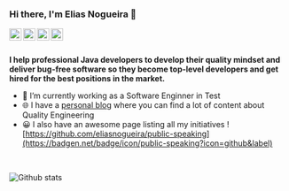 ### Hi there, I'm Elias Nogueira 👋
<a href="https://twitter.com/eliasnogueira">
  <img align="left" alt="Elias Nogueira| Twitter" width="22px" src="https://cdn.jsdelivr.net/npm/simple-icons@v3/icons/twitter.svg" />
</a>
<a href="https://www.linkedin.com/in/eliasnogueira/">
  <img align="left" alt="Linkedin" width="22px" src="https://cdn.jsdelivr.net/npm/simple-icons@v3/icons/linkedin.svg" />
</a>
<a href="https://www.slideshare.net/elias.nogueira">
  <img align="left" alt="Slideshare" width="22px" src="https://cdn.jsdelivr.net/npm/simple-icons@v3/icons/slideshare.svg" />
</a>
<a href="https://www.youtube.com/c/EliasNogueira">
  <img align="left" alt="Youtube" width="22px" src="https://cdn.jsdelivr.net/npm/simple-icons@v3/icons/youtube.svg" />
</a>

<br />
<br/>

**I help professional Java developers to develop their quality mindset and deliver bug-free software so they become top-level developers and get hired for the best positions in the market.**

- 🤖 I’m currently working as a Software Enginner in Test
- 🌐 I have a [personal blog](http://eliasnogueira.com) where you can find a lot of content about  Quality Engineering
- 😀 I also have an awesome page listing all my initiatives ![https://github.com/eliasnogueira/public-speaking](https://badgen.net/badge/icon/public-speaking?icon=github&label)

<br />

![Github stats](https://github-readme-stats.vercel.app/api?username=eliasnogueira&hide=["prs","issues"])


